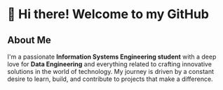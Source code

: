 # 👋 Hi there! Welcome to my GitHub

## About Me

I'm a passionate **Information Systems Engineering student** with a deep love for **Data Engineering** and everything related to crafting innovative solutions in the world of technology. My journey is driven by a constant desire to learn, build, and contribute to projects that make a difference.
